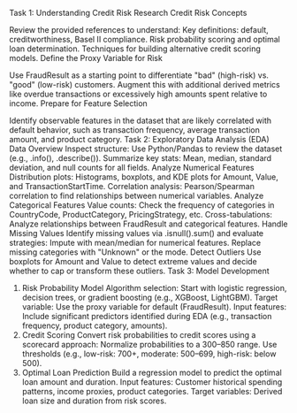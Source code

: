 Task 1: Understanding Credit Risk
Research Credit Risk Concepts

Review the provided references to understand:
Key definitions: default, creditworthiness, Basel II compliance.
Risk probability scoring and optimal loan determination.
Techniques for building alternative credit scoring models.
Define the Proxy Variable for Risk

Use FraudResult as a starting point to differentiate "bad" (high-risk) vs. "good" (low-risk) customers.
Augment this with additional derived metrics like overdue transactions or excessively high amounts spent relative to income.
Prepare for Feature Selection

Identify observable features in the dataset that are likely correlated with default behavior, such as transaction frequency, average transaction amount, and product category.
Task 2: Exploratory Data Analysis (EDA)
Data Overview
Inspect structure: Use Python/Pandas to review the dataset (e.g., .info(), .describe()).
Summarize key stats: Mean, median, standard deviation, and null counts for all fields.
Analyze Numerical Features
Distribution plots: Histograms, boxplots, and KDE plots for Amount, Value, and TransactionStartTime.
Correlation analysis: Pearson/Spearman correlation to find relationships between numerical variables.
Analyze Categorical Features
Value counts: Check the frequency of categories in CountryCode, ProductCategory, PricingStrategy, etc.
Cross-tabulations: Analyze relationships between FraudResult and categorical features.
Handle Missing Values
Identify missing values via .isnull().sum() and evaluate strategies:
Impute with mean/median for numerical features.
Replace missing categories with "Unknown" or the mode.
Detect Outliers
Use boxplots for Amount and Value to detect extreme values and decide whether to cap or transform these outliers.
Task 3: Model Development

1. Risk Probability Model
   Algorithm selection: Start with logistic regression, decision trees, or gradient boosting (e.g., XGBoost, LightGBM).
   Target variable: Use the proxy variable for default (FraudResult).
   Input features: Include significant predictors identified during EDA (e.g., transaction frequency, product category, amounts).
2. Credit Scoring
   Convert risk probabilities to credit scores using a scorecard approach:
   Normalize probabilities to a 300–850 range.
   Use thresholds (e.g., low-risk: 700+, moderate: 500–699, high-risk: below 500).
3. Optimal Loan Prediction
   Build a regression model to predict the optimal loan amount and duration.
   Input features: Customer historical spending patterns, income proxies, product categories.
   Target variables: Derived loan size and duration from risk scores.
